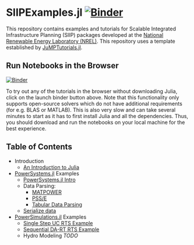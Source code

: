 # SIIPExamples.jl [![Binder](https://mybinder.org/badge_logo.svg)](https://mybinder.org/v2/gh/NREL-SIIP/Examples/master)


This repository contains examples and tutorials for Scalable Integrated Infrastructure Planning (SIIP) packages developed at the [National Renewable Energy Laboratory (NREL)](nrel.gov). This repository uses a template established by [JuMPTutorials.jl](https://github.com/JuliaOpt/JuMPTutorials.jl).

## Run Notebooks in the Browser
[![Binder](https://mybinder.org/badge_logo.svg)](https://mybinder.org/v2/gh/NREL-SIIP/Examples/master)

To try out any of the tutorials in the browser without downloading Julia, click on the launch binder button above. Note that this functionality only supports open-source solvers which do not have additional requirements (for e.g. BLAS or MATLAB). This is also very slow and can take several minutes to start as it has to first install Julia and all the dependencies. Thus, you should download and run the notebooks on your local machine for the best experience.

## Table of Contents

- Introduction
  - [An Introduction to Julia](https://nbviewer.jupyter.org/github/nrel-siip/examples/blob/master/notebook/introduction/an_introduction_to_julia.ipynb)
- [PowerSystems.jl](gihtub.com/NREL/PowerSystems.jl) Examples
  - [PowerSystems.jl Intro](https://nbviewer.jupyter.org/github/nrel-siip/examples/blob/master/notebook/PowerSystems_examples/PowerSystems_intro.ipynb)
  - Data Parsing:
    - [MATPOWER](https://nbviewer.jupyter.org/github/nrel-siip/examples/blob/master/notebook/PowerSystems_examples/parse_matpower.ipynb)
    - [PSS/E](https://nbviewer.jupyter.org/github/nrel-siip/examples/blob/master/notebook/PowerSystems_examples/parse_psse.ipynb)
    - [Tabular Data Parsing](https://nbviewer.jupyter.org/github/nrel-siip/examples/blob/master/notebook/PowerSystems_examples/parse_tabulardata.ipynb)
  - [Serialize data](https://nbviewer.jupyter.org/github/nrel-siip/examples/blob/master/notebook/PowerSystems_examples/serialize_data.ipynb)
- [PowerSimulations.jl](github.com/NREL/PowerSimulations.jl) Examples
  - [Single Step UC RTS Example](https://nbviewer.jupyter.org/github/nrel-siip/examples/blob/master/notebook/PowerSimulationss_examples/operations_problems.ipynb)
  - [Sequential DA-RT RTS Example](https://nbviewer.jupyter.org/github/nrel-siip/examples/blob/master/notebook/PowerSimulationss_examples/sequential_simulations.ipynb)
  - Hydro Modeling *TODO*
